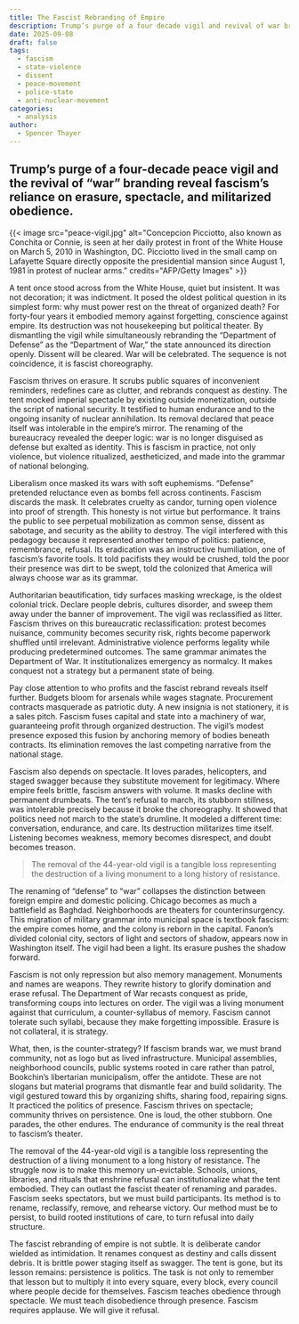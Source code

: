 ```yaml
---
title: The Fascist Rebranding of Empire
description: Trump’s purge of a four decade vigil and revival of war branding reveal power’s need for erasure and spectacle.
date: 2025-09-08
draft: false
tags:
  - fascism
  - state-violence
  - dissent
  - peace-movement
  - police-state
  - anti-nuclear-movement
categories:
  - analysis
author:
  - Spencer Thayer
---
```

## Trump’s purge of a four-decade peace vigil and the revival of “war” branding reveal fascism’s reliance on erasure, spectacle, and militarized obedience.

{{< image src="peace-vigil.jpg" alt="Concepcion Picciotto, also known as Conchita or Connie, is seen at her daily protest in front of the White House on March 5, 2010 in Washington, DC. Picciotto lived in the small camp on Lafayette Square directly opposite the presidential mansion since August 1, 1981 in protest of nuclear arms."
credits="AFP/Getty Images" >}}

A tent once stood across from the White House, quiet but insistent. It was not decoration; it was indictment. It posed the oldest political question in its simplest form: why must power rest on the threat of organized death? For forty-four years it embodied memory against forgetting, conscience against empire. Its destruction was not housekeeping but political theater. By dismantling the vigil while simultaneously rebranding the “Department of Defense” as the “Department of War,” the state announced its direction openly. Dissent will be cleared. War will be celebrated. The sequence is not coincidence,  it is fascist choreography.

Fascism thrives on erasure. It scrubs public squares of inconvenient reminders, redefines care as clutter, and rebrands conquest as destiny. The tent mocked imperial spectacle by existing outside monetization, outside the script of national security. It testified to human endurance and to the ongoing insanity of nuclear annihilation. Its removal declared that peace itself was intolerable in the empire’s mirror. The renaming of the bureaucracy revealed the deeper logic: war is no longer disguised as defense but exalted as identity. This is fascism in practice, not only violence, but violence ritualized, aestheticized, and made into the grammar of national belonging.

Liberalism once masked its wars with soft euphemisms. “Defense” pretended reluctance even as bombs fell across continents. Fascism discards the mask. It celebrates cruelty as candor, turning open violence into proof of strength. This honesty is not virtue but performance. It trains the public to see perpetual mobilization as common sense, dissent as sabotage, and security as the ability to destroy. The vigil interfered with this pedagogy because it represented another tempo of politics: patience, remembrance, refusal. Its eradication was an instructive humiliation, one of fascism’s favorite tools. It told pacifists they would be crushed, told the poor their presence was dirt to be swept, told the colonized that America will always choose war as its grammar.

Authoritarian beautification, tidy surfaces masking wreckage, is the oldest colonial trick. Declare people debris, cultures disorder, and sweep them away under the banner of improvement. The vigil was reclassified as litter. Fascism thrives on this bureaucratic reclassification: protest becomes nuisance, community becomes security risk, rights become paperwork shuffled until irrelevant. Administrative violence performs legality while producing predetermined outcomes. The same grammar animates the Department of War. It institutionalizes emergency as normalcy. It makes conquest not a strategy but a permanent state of being.

Pay close attention to who profits and the fascist rebrand reveals itself further. Budgets bloom for arsenals while wages stagnate. Procurement contracts masquerade as patriotic duty. A new insignia is not stationery, it is a sales pitch. Fascism fuses capital and state into a machinery of war, guaranteeing profit through organized destruction. The vigil’s modest presence exposed this fusion by anchoring memory of bodies beneath contracts. Its elimination removes the last competing narrative from the national stage.

Fascism also depends on spectacle. It loves parades, helicopters, and staged swagger because they substitute movement for legitimacy. Where empire feels brittle, fascism answers with volume. It masks decline with permanent drumbeats. The tent’s refusal to march, its stubborn stillness, was intolerable precisely because it broke the choreography. It showed that politics need not march to the state’s drumline. It modeled a different time: conversation, endurance, and care. Its destruction militarizes time itself. Listening becomes weakness, memory becomes disrespect, and doubt becomes treason.

> The removal of the 44-year-old vigil is a tangible loss representing the destruction of a living monument to a long history of resistance.

The renaming of “defense” to “war” collapses the distinction between foreign empire and domestic policing. Chicago becomes as much a battlefield as Baghdad. Neighborhoods are theaters for counterinsurgency. This migration of military grammar into municipal space is textbook fascism: the empire comes home, and the colony is reborn in the capital. Fanon’s divided colonial city, sectors of light and sectors of shadow, appears now in Washington itself. The vigil had been a light. Its erasure pushes the shadow forward.

Fascism is not only repression but also memory management. Monuments and names are weapons. They rewrite history to glorify domination and erase refusal. The Department of War recasts conquest as pride, transforming coups into lectures on order. The vigil was a living monument against that curriculum, a counter-syllabus of memory. Fascism cannot tolerate such syllabi, because they make forgetting impossible. Erasure is not collateral, it is strategy.

What, then, is the counter-strategy? If fascism brands war, we must brand community, not as logo but as lived infrastructure. Municipal assemblies, neighborhood councils, public systems rooted in care rather than patrol, Bookchin’s libertarian municipalism, offer the antidote. These are not slogans but material programs that dismantle fear and build solidarity. The vigil gestured toward this by organizing shifts, sharing food, repairing signs. It practiced the politics of presence. Fascism thrives on spectacle; community thrives on persistence. One is loud, the other stubborn. One parades, the other endures. The endurance of community is the real threat to fascism’s theater.

The removal of the 44-year-old vigil is a tangible loss representing the destruction of a living monument to a long history of resistance. The struggle now is to make this memory un-evictable. Schools, unions, libraries, and rituals that enshrine refusal can institutionalize what the tent embodied. They can outlast the fascist theater of renaming and parades. Fascism seeks spectators, but we must build participants. Its method is to rename, reclassify, remove, and rehearse victory. Our method must be to persist, to build rooted institutions of care, to turn refusal into daily structure.

The fascist rebranding of empire is not subtle. It is deliberate candor wielded as intimidation. It renames conquest as destiny and calls dissent debris. It is brittle power staging itself as swagger. The tent is gone, but its lesson remains: persistence is politics. The task is not only to remember that lesson but to multiply it into every square, every block, every council where people decide for themselves. Fascism teaches obedience through spectacle. We must teach disobedience through presence. Fascism requires applause. We will give it refusal.